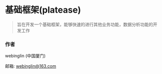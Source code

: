 # 基础框架(platease)	

> 旨在开发一个基础框架，能够快速的进行其他业务功能，数据分析功能的开发工作








### 作者
webinglin (中国厦门)

邮箱: webinglin@163.com
